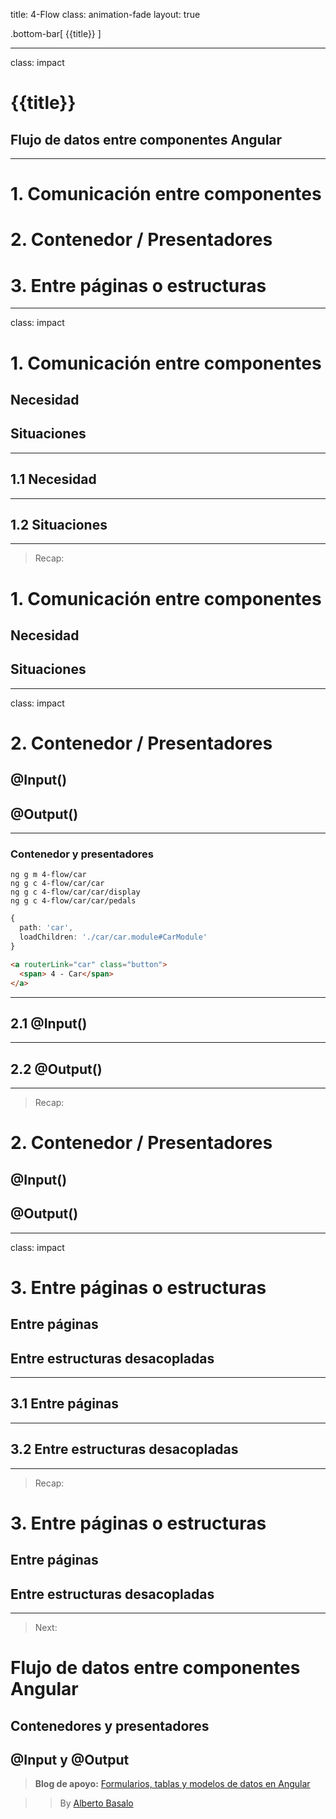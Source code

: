 title: 4-Flow
class: animation-fade
layout: true

.bottom-bar[
{{title}}
]

---

class: impact

# {{title}}

## Flujo de datos entre componentes Angular

---

# 1. Comunicación entre componentes

# 2. Contenedor / Presentadores

# 3. Entre páginas o estructuras

---

class: impact

# 1. Comunicación entre componentes

## Necesidad

## Situaciones

---

## 1.1 Necesidad

---

## 1.2 Situaciones

---

> Recap:

# 1. Comunicación entre componentes

## Necesidad

## Situaciones

---

class: impact

# 2. Contenedor / Presentadores

## @Input()

## @Output()

---

### Contenedor y presentadores

```console
ng g m 4-flow/car
ng g c 4-flow/car/car
ng g c 4-flow/car/car/display
ng g c 4-flow/car/car/pedals
```

```typescript
{
  path: 'car',
  loadChildren: './car/car.module#CarModule'
}
```

```html
<a routerLink="car" class="button">
  <span> 4 - Car</span>
</a>
```

---

## 2.1 @Input()

---

## 2.2 @Output()

---

> Recap:

# 2. Contenedor / Presentadores

## @Input()

## @Output()

---

class: impact

# 3. Entre páginas o estructuras

## Entre páginas

## Entre estructuras desacopladas

---

## 3.1 Entre páginas

---

## 3.2 Entre estructuras desacopladas

---

> Recap:

# 3. Entre páginas o estructuras

## Entre páginas

## Entre estructuras desacopladas

---

> Next:

# Flujo de datos entre componentes Angular

## Contenedores y presentadores

## @Input y @Output

> **Blog de apoyo:** [Formularios, tablas y modelos de datos en Angular](https://academia-binaria.com/formularios-tablas-y-modelos-de-datos-en-angular/)

> > By [Alberto Basalo](https://twitter.com/albertobasalo)
